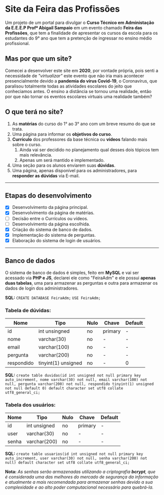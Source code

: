 # Site da Feira das Profissões
 Um projeto de um portal para divulgar o **Curso Técnico em Administação da E.E.E.P Profª Abigail Sampaio** em um evento chamado **Feira das Profissões**, que tem a finalidade de apresentar os cursos da escola para os estudantes do 9° ano que tem a pretenção de ingressar no ensino médio profissional.


## Mas por que um site?
 Comecei a desenvolver este site em **2020**, por vontade própria, pois senti a necessidade de *"virtualizar"* este evento que não iria mais acontecer presencialmente devido a **pandemia do vírus Covid-19**, o Coronavírus, que paralisou totalmente todas as atividades escolares do jeito que conheciamos antes. O ensino a distância se tornou uma realidade, então por que não tornar os eventos escolares virtuais uma realidade também?

## O que terá no site?
 1. As **matérias** do curso do 1° ao 3° ano com um breve resumo do que se trata.
 2. Uma página para informar os **objetivos do curso**.
 3. **Currículo** dos professores da base técnica ou **vídeos** falando mais sobre o curso.
    1. Ainda vai ser decidido no planejamento qual desses dois tópicos tem mais relevância.
    2. Apenas um será mantido e implementado.
 4. Uma seção para os alunos enviarem suas **dúvidas**.
 5. Uma página, apenas disponível para os administradores, para **responder as dúvidas** via E-mail.

---
## Etapas do desenvolvimento
 - [x] Desenvolvimento da página principal.
 - [x] Desenvolvimento da página de matérias.
 - [ ] Decisão entre o Currículos ou vídeos.
 - [ ] Desenvolvimento da página escolhida.
 - [x] Criação do sistema de banco de dados.
 - [x] Implementação do sistema de perguntas.
 - [x] Elaboração do sistema de login de usuários.

---
## Banco de dados
 O sistema de banco de dados é simples, feito em **MySQL** e vai ser acessado via **PHP e JS**, declarei ele como "FeiraAdm" e ele possui **apenas duas tabelas**, uma para armazenar as perguntas e outra para armazenar os dados de login dos administradores.

 **SQL:**
 `CREATE DATABASE FeiraAdm;`
 `USE FeiraAdm;`


 ### Tabela de dúvidas:

 **Nome** | **Tipo** | **Nulo** | **Chave** | **Default** 
 --- | --- | --- | --- | ---
 id | int unsingned | no | primary | -
 nome | varchar(30) | no | - | -
 email | varchar(100) | no | - | -
 pergunta | varchar(200) | no | - | -
 respondido | tinyint(1) unsigned | no | - | 0
 
 **SQL:**
 `create table duvidas(id int unsigned not null primary key auto_increment, nome varchar(30) not null, email varchar(100) not null, pergunta varchar(200) not null, respondido tinyint(1) unsigned not null default 0) default character set utf8 collate utf8_general_ci;`


 ### Tabela dos usuários:

  **Nome** | **Tipo** | **Nulo** | **Chave** | **Default** 
 --- | --- | --- | --- | ---
 id | int unsigned | no | primary | -
 user | varchar(30) | no | - | -
 senha | varchar(200) | no | - | -

 **SQL:**
 `create table usuarios(id int unsigned not null primary key auto_increment, user varchar(30) not null, senha varchar(200) not null) default character set utf8 collate utf8_general_ci;`

 __Nota:__ *As senhas serão armazenadas utilizando a criptografia **bcrypt**, que é considerada uma das melhores do mercado de segurança da informação e atualmente a mais recomendada para armazenar senhas devido a sua complexidade e ao alto poder computacional necessário para quebrá-la.*
